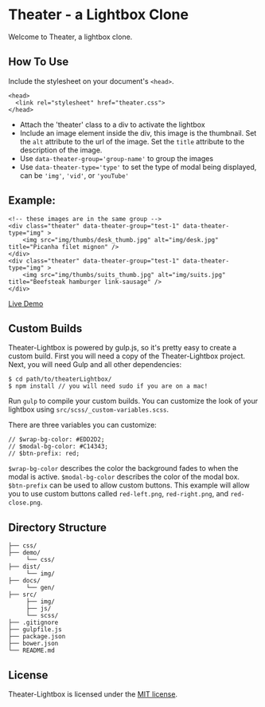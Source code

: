# Theater - a Lightbox Clone

Welcome to Theater, a lightbox clone.


## How To Use

Include the stylesheet on your document's `<head>`.

```
<head>
  <link rel="stylesheet" href="theater.css">
</head>
```

- Attach the 'theater' class to a div to activate the lightbox
- Include an image element inside the div, this image is the thumbnail.  Set the `alt` attribute to the url of the image.  Set the `title` attribute to the description of the image.
- Use `data-theater-group='group-name'` to group the images
- Use `data-theater-type='type'` to set the type of modal being displayed, can be `'img'`, `'vid'`, or `'youTube'`


## Example:

```
<!-- these images are in the same group -->
<div class="theater" data-theater-group="test-1" data-theater-type="img" >
	<img src="img/thumbs/desk_thumb.jpg" alt="img/desk.jpg" title="Picanha filet mignon" />
</div>
<div class="theater" data-theater-group="test-1" data-theater-type="img" >
	<img src="img/thumbs/suits_thumb.jpg" alt="img/suits.jpg" title="Beefsteak hamburger link-sausage" />
</div>
```

[Live Demo](http://rextwedt.com/theater-lightbox/)


## Custom Builds

Theater-Lightbox is powered by gulp.js, so it's pretty easy to create a custom build. First you will need a copy of the Theater-Lightbox project.  Next, you will need Gulp and all other dependencies:

```
$ cd path/to/theaterLightbox/
$ npm install // you will need sudo if you are on a mac!
```


Run ```gulp``` to compile your custom builds.  You can customize the look of your lightbox using ```src/scss/_custom-variables.scss```.


There are three variables you can customize:
```
// $wrap-bg-color: #EDD2D2;
// $modal-bg-color: #C14343;
// $btn-prefix: red;
```
```$wrap-bg-color``` describes the color the background fades to when the modal is active.  ```$modal-bg-color``` describes the color of the modal box.  ```$btn-prefix``` can be used to allow custom buttons.  This example will allow you to use custom buttons called ```red-left.png```, ```red-right.png```, and ```red-close.png```.


## Directory Structure

```
├── css/
├── demo/
     └── css/
├── dist/
     └── img/
├── docs/
     └── gen/
├── src/
     ├── img/
     ├── js/
     └── scss/
├── .gitignore
├── gulpfile.js
├── package.json
├── bower.json
└── README.md
```


## License

Theater-Lightbox is licensed under the [MIT license](https://github.com/retwedt/theater-lightbox/blob/master/LICENSE.txt).
